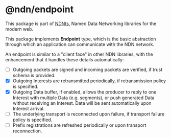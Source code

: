 # @ndn/endpoint

This package is part of [NDNts](https://yoursunny.com/p/NDNts/), Named Data Networking libraries for the modern web.

This package implements **Endpoint** type, which is the basic abstraction through which an application can communicate with the NDN network.

An endpoint is similar to a "client face" in other NDN libraries, with the enhancement that it handles these details automatically:

* [ ] Outgoing packets are signed and incoming packets are verified, if trust schema is provided.
* [X] Outgoing Interests are retransmitted periodically, if retransmission policy is specified.
* [X] Outgoing Data buffer, if enabled, allows the producer to reply to one Interest with multiple Data (e.g. segments), or push generated Data without receiving an Interest. Data will be sent automatically upon Interest arrival.
* [ ] The underlying transport is reconnected upon failure, if transport failure policy is specified.
* [ ] Prefix registrations are refreshed periodically or upon transport reconnection.
